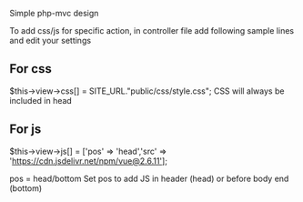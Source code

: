 Simple php-mvc design

To add css/js for specific action, in controller file add following sample lines and edit your settings

For css
---------
$this->view->css[] = SITE_URL."public/css/style.css";
CSS will always be included in head


For js
--------------
$this->view->js[] = ['pos' => 'head','src' => 'https://cdn.jsdelivr.net/npm/vue@2.6.11'];

pos = head/bottom
Set pos to add JS in header (head) or before body end (bottom)